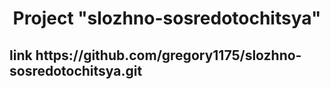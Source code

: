 <h1 align="center"> Project "slozhno-sosredotochitsya" </h1>

<h2> link https://github.com/gregory1175/slozhno-sosredotochitsya.git </h2>